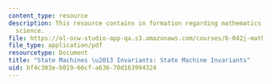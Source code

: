 ```yaml
---
content_type: resource
description: This resource contains in formation regarding mathematics for computer
  science.
file: https://ol-ocw-studio-app-qa.s3.amazonaws.com/courses/6-042j-mathematics-for-computer-science-spring-2015/bf4c303eb01966cfa63670d163994324_MIT6_042JS16_StateMachine.pdf
file_type: application/pdf
resourcetype: Document
title: "State Machines \u2013 Invariants: State Machine Invariants"
uid: bf4c303e-b019-66cf-a636-70d163994324
---
```

